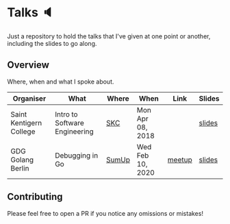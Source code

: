 # Talks :speaker:

Just a repository to hold the talks that I've given at one point or another, including the slides to go along.

## Overview

Where, when and what I spoke about.

| Organiser               | What                          | Where                                  | When             | Link                                                                   | Slides                                    |
|-------------------------|-------------------------------|----------------------------------------|------------------|------------------------------------------------------------------------|-------------------------------------------|
| Saint Kentigern College | Intro to Software Engineering | [SKC](https://www.saintkentigern.com/) | Mon Apr 08, 2018 |                                                                        | [slides](./intro-to-software-engineering) |
| GDG Golang Berlin       | Debugging in Go               | [SumUp](https://sumup.co.uk/)          | Wed Feb 10, 2020 | [meetup](https://www.meetup.com/golang-users-berlin/events/265472532/) | [slides](./go-debugging)                  |

## Contributing

Please feel free to open a PR if you notice any omissions or mistakes!
